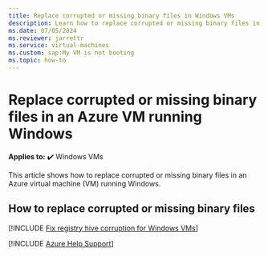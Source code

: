 ```yaml
---
title: Replace corrupted or missing binary files in Windows VMs
description: Learn how to replace corrupted or missing binary files in Windows VMs.
ms.date: 07/05/2024
ms.reviewer: jarrettr
ms.service: virtual-machines
ms.custom: sap:My VM is not booting
ms.topic: how-to
---
```

# Replace corrupted or missing binary files in an Azure VM running Windows

**Applies to:** :heavy_check_mark: Windows VMs

This article shows how to replace corrupted or missing binary files in an Azure virtual machine (VM) running Windows.

## How to replace corrupted or missing binary files

[!INCLUDE [Fix registry hive corruption for Windows VMs](../../../includes/azure/virtual-machines-windows-replace-system-binary-file.md)]

[!INCLUDE [Azure Help Support](../../../includes/azure-help-support.md)]